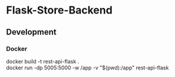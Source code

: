# Flask-Store-Backend

## Development

### Docker 
 
docker build -t rest-api-flask .   
docker run -dp 5005:5000 -w /app -v "$(pwd):/app" rest-api-flask

